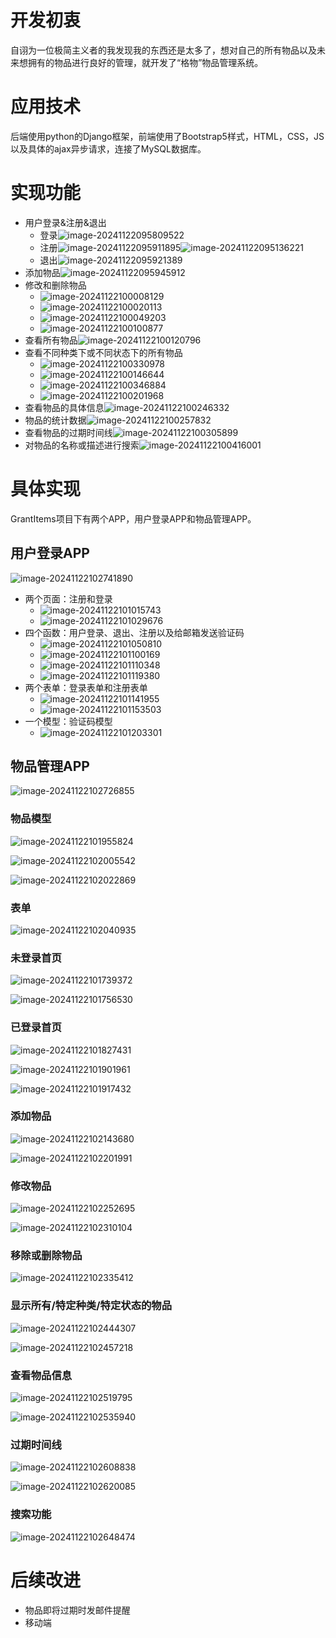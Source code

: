 # 开发初衷

自诩为一位极简主义者的我发现我的东西还是太多了，想对自己的所有物品以及未来想拥有的物品进行良好的管理，就开发了“格物”物品管理系统。

# 应用技术

后端使用python的Django框架，前端使用了Bootstrap5样式，HTML，CSS，JS以及具体的ajax异步请求，连接了MySQL数据库。

# 实现功能

- 用户登录&注册&退出
  - 登录![image-20241122095809522](https://s2.loli.net/2025/03/29/CFyPmiAaTh58WHM.png)
  - 注册![image-20241122095911895](https://s2.loli.net/2025/03/29/PMGKmCyidcuL6D5.png)![image-20241122095136221](https://s2.loli.net/2025/03/29/i8Er1CFVD4ROyWb.png)
  - 退出![image-20241122095921389](https://s2.loli.net/2025/03/29/QybM5it67fhzcuk.png)
- 添加物品![image-20241122095945912](https://s2.loli.net/2025/03/29/aRwA9uog3K2G1lE.png)
- 修改和删除物品
  - ![image-20241122100008129](https://s2.loli.net/2025/03/29/e8psGKqB5Lo3t9P.png)
  - ![image-20241122100020113](https://s2.loli.net/2025/03/29/yGka4DjWHtBo7gl.png)
  - ![image-20241122100049203](https://s2.loli.net/2025/03/29/gjNTthXvSy9IWmn.png)
  - ![image-20241122100100877](https://s2.loli.net/2025/03/29/IeuA6JbmyPQ58Mv.png)
- 查看所有物品![image-20241122100120796](https://s2.loli.net/2025/03/29/RuVtgdlIMpYahyL.png)
- 查看不同种类下或不同状态下的所有物品
  - ![image-20241122100330978](https://s2.loli.net/2025/03/29/mGbNdislge3zD2t.png)
  - ![image-20241122100146644](https://s2.loli.net/2025/03/29/3ikZj2ge4E16MGN.png)
  - ![image-20241122100346884](https://s2.loli.net/2025/03/29/ziLKQJNZl5fPR8T.png)
  - ![image-20241122100201968](https://s2.loli.net/2025/03/29/bkZ5T3XiO1dlcoP.png)
- 查看物品的具体信息![image-20241122100246332](https://s2.loli.net/2025/03/29/e8psGKqB5Lo3t9P.png)
- 物品的统计数据![image-20241122100257832](https://s2.loli.net/2025/03/29/GCbKs9EwveoAVQc.png)
- 查看物品的过期时间线![image-20241122100305899](https://s2.loli.net/2025/03/29/tkfrX7wqQ8EWU5C.png)
- 对物品的名称或描述进行搜索![image-20241122100416001](https://s2.loli.net/2025/03/29/on6pqs9rVfgSv5W.png)

# 具体实现

GrantItems项目下有两个APP，用户登录APP和物品管理APP。

## 用户登录APP

![image-20241122102741890](https://s2.loli.net/2025/03/29/GJErfUVvqipWO3t.png)

- 两个页面：注册和登录
  - ![image-20241122101015743](https://s2.loli.net/2025/03/29/2nYIbAyXjLJpSEN.png)
  - ![image-20241122101029676](https://s2.loli.net/2025/03/29/jiWQKlmcr83SZkn.png)
- 四个函数：用户登录、退出、注册以及给邮箱发送验证码
  - ![image-20241122101050810](https://s2.loli.net/2025/03/29/o5KmtxThcDj3gpM.png)
  - ![image-20241122101100169](https://s2.loli.net/2025/03/29/m9VNs5bBGq3wXvZ.png)
  - ![image-20241122101110348](https://s2.loli.net/2025/03/29/qGdsarVPH1ozXli.png)
  - ![image-20241122101119380](https://s2.loli.net/2025/03/29/SuPGdw2XTANq8hF.png)
- 两个表单：登录表单和注册表单
  - ![image-20241122101141955](https://s2.loli.net/2025/03/29/HfxaDUdB9ZMJ8tn.png)
  - ![image-20241122101153503](https://s2.loli.net/2025/03/29/mziq7XujAQolPRk.png)
- 一个模型：验证码模型
  - ![image-20241122101203301](https://s2.loli.net/2025/03/29/fGK65pOvJk8RbjA.png)



## 物品管理APP

![image-20241122102726855](https://s2.loli.net/2025/03/29/7qKgOrX3AeowyW9.png)

### 物品模型

![image-20241122101955824](https://s2.loli.net/2025/03/29/crdu46L9Kel1zhD.png)

![image-20241122102005542](https://s2.loli.net/2025/03/29/vR6SolU9nyr7Ecj.png)

![image-20241122102022869](https://s2.loli.net/2025/03/29/hkG6cWnVivYND3L.png)

### 表单

![image-20241122102040935](https://s2.loli.net/2025/03/29/mZiBR6VeXcSw4pj.png)

### 未登录首页

![image-20241122101739372](https://s2.loli.net/2025/03/29/d1jpmCLBKeb54nJ.png)

![image-20241122101756530](https://s2.loli.net/2025/03/29/jtHxBPGm4NnQurf.png)

### 已登录首页

![image-20241122101827431](https://s2.loli.net/2025/03/29/pK9lJWOstkUxSd4.png)

![image-20241122101901961](https://s2.loli.net/2025/03/29/vCJgMyUwEmbzui8.png)

![image-20241122101917432](https://s2.loli.net/2025/03/29/TzhS4AvI98jlrsf.png)

### 添加物品

![image-20241122102143680](https://s2.loli.net/2025/03/29/AtJVUOMFcYKWTxs.png)

![image-20241122102201991](https://s2.loli.net/2025/03/29/xXsPdVgSKy7RJav.png)

### 修改物品

![image-20241122102252695](https://s2.loli.net/2025/03/29/KrbwnS956NiztTQ.png)

![image-20241122102310104](https://s2.loli.net/2025/03/29/laKXZuqxr95zkDN.png)

### 移除或删除物品

![image-20241122102335412](https://s2.loli.net/2025/03/29/n7zXhCKfMdOm825.png)

### 显示所有/特定种类/特定状态的物品

![image-20241122102444307](https://s2.loli.net/2025/03/29/TPp8WzsrIuKkqfO.png)

![image-20241122102457218](https://s2.loli.net/2025/03/29/q21EOnPgiVZkhaB.png)

### 查看物品信息

![image-20241122102519795](https://s2.loli.net/2025/03/29/DATUHct8qjdBCxO.png)

![image-20241122102535940](https://s2.loli.net/2025/03/29/wOgWmubLTG29Mz1.png)

### 过期时间线

![image-20241122102608838](https://s2.loli.net/2025/03/29/q86WzFtxSYMpCoL.png)

![image-20241122102620085](https://s2.loli.net/2025/03/29/CSKXFyab26vco1V.png)

### 搜索功能

![image-20241122102648474](https://s2.loli.net/2025/03/29/ZOL42gk9aEHbBKN.png)

# 后续改进

- 物品即将过期时发邮件提醒
- 移动端

